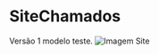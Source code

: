 # SiteChamados
Versão 1 modelo teste. 
![Imagem Site](https://user-images.githubusercontent.com/95456109/162108279-77b6a3ae-0cf1-4708-84e3-7f0df4d27b94.png)
